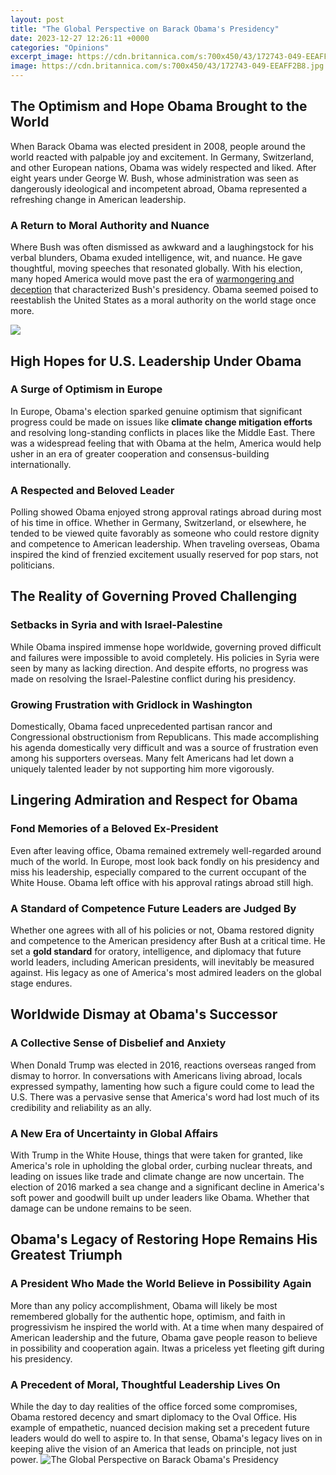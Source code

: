 ```yaml
---
layout: post
title: "The Global Perspective on Barack Obama's Presidency"
date: 2023-12-27 12:26:11 +0000
categories: "Opinions"
excerpt_image: https://cdn.britannica.com/s:700x450/43/172743-049-EEAFF2B8.jpg
image: https://cdn.britannica.com/s:700x450/43/172743-049-EEAFF2B8.jpg
---
```


## The Optimism and Hope Obama Brought to the World
When Barack Obama was elected president in 2008, people around the world reacted with palpable joy and excitement. In Germany, Switzerland, and other European nations, Obama was widely respected and liked. After eight years under George W. Bush, whose administration was seen as dangerously ideological and incompetent abroad, Obama represented a refreshing change in American leadership. 
### A Return to Moral Authority and Nuance
Where Bush was often dismissed as awkward and a laughingstock for his verbal blunders, Obama exuded intelligence, wit, and nuance. He gave thoughtful, moving speeches that resonated globally. With his election, many hoped America would move past the era of [warmongering and deception](https://fistore.mysenprints.com/collection/abundis) that characterized Bush's presidency. Obama seemed poised to reestablish the United States as a moral authority on the world stage once more.

![](https://doerlife.com/wp-content/uploads/2020/03/gettyimages-465692015-1-1024x617.jpg)
## High Hopes for U.S. Leadership Under Obama 
### A Surge of Optimism in Europe
In Europe, Obama's election sparked genuine optimism that significant progress could be made on issues like **climate change mitigation efforts** and resolving long-standing conflicts in places like the Middle East. There was a widespread feeling that with Obama at the helm, America would help usher in an era of greater cooperation and consensus-building internationally. 
### A Respected and Beloved Leader
Polling showed Obama enjoyed strong approval ratings abroad during most of his time in office. Whether in Germany, Switzerland, or elsewhere, he tended to be viewed quite favorably as someone who could restore dignity and competence to American leadership. When traveling overseas, Obama inspired the kind of frenzied excitement usually reserved for pop stars, not politicians.
## The Reality of Governing Proved Challenging
### Setbacks in Syria and with Israel-Palestine
While Obama inspired immense hope worldwide, governing proved difficult and failures were impossible to avoid completely. His policies in Syria were seen by many as lacking direction. And despite efforts, no progress was made on resolving the Israel-Palestine conflict during his presidency.
### Growing Frustration with Gridlock in Washington
Domestically, Obama faced unprecedented partisan rancor and Congressional obstructionism from Republicans. This made accomplishing his agenda domestically very difficult and was a source of frustration even among his supporters overseas. Many felt Americans had let down a uniquely talented leader by not supporting him more vigorously.
## Lingering Admiration and Respect for Obama 
### Fond Memories of a Beloved Ex-President
Even after leaving office, Obama remained extremely well-regarded around much of the world. In Europe, most look back fondly on his presidency and miss his leadership, especially compared to the current occupant of the White House. Obama left office with his approval ratings abroad still high.
### A Standard of Competence Future Leaders are Judged By 
Whether one agrees with all of his policies or not, Obama restored dignity and competence to the American presidency after Bush at a critical time. He set a **gold standard** for oratory, intelligence, and diplomacy that future world leaders, including American presidents, will inevitably be measured against. His legacy as one of America's most admired leaders on the global stage endures.
## Worldwide Dismay at Obama's Successor
### A Collective Sense of Disbelief and Anxiety  
When Donald Trump was elected in 2016, reactions overseas ranged from dismay to horror. In conversations with Americans living abroad, locals expressed sympathy, lamenting how such a figure could come to lead the U.S. There was a pervasive sense that America's word had lost much of its credibility and reliability as an ally.
### A New Era of Uncertainty in Global Affairs
With Trump in the White House, things that were taken for granted, like America's role in upholding the global order, curbing nuclear threats, and leading on issues like trade and climate change are now uncertain. The election of 2016 marked a sea change and a significant decline in America's soft power and goodwill built up under leaders like Obama. Whether that damage can be undone remains to be seen.
## Obama's Legacy of Restoring Hope Remains His Greatest Triumph
### A President Who Made the World Believe in Possibility Again
More than any policy accomplishment, Obama will likely be most remembered globally for the authentic hope, optimism, and faith in progressivism he inspired the world with. At a time when many despaired of American leadership and the future, Obama gave people reason to believe in possibility and cooperation again. Itwas a priceless yet fleeting gift during his presidency.
### A Precedent of Moral, Thoughtful Leadership Lives On
While the day to day realities of the office forced some compromises, Obama restored decency and smart diplomacy to the Oval Office. His example of empathetic, nuanced decision making set a precedent future leaders would do well to aspire to. In that sense, Obama's legacy lives on in keeping alive the vision of an America that leads on principle, not just power.
![The Global Perspective on Barack Obama's Presidency](https://cdn.britannica.com/s:700x450/43/172743-049-EEAFF2B8.jpg)